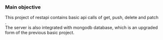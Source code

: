### Main objective
This project of restapi contains basic api calls of get, push, delete and patch .    
The server is also integrated with mongodb database, which is an upgraded form of the previous basic project.
